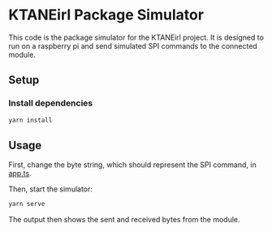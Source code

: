# KTANEirl Package Simulator

This code is the package simulator for the KTANEirl project. It is designed to run on a raspberry pi and send simulated SPI commands to the connected module.

## Setup

### Install dependencies

```bash
yarn install
```

## Usage

First, change the byte string, which should represent the SPI command, in [app.ts](src/app.ts).

Then, start the simulator:

```bash
yarn serve
```

The output then shows the sent and received bytes from the module.
